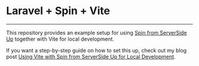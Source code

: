 # Laravel + Spin + Vite 

---

This repository provides an example setup for using [Spin from ServerSide Up](https://serversideup.net/open-source/spin/) together with Vite for local development.

If you want a step-by-step guide on how to set this up, check out my blog post [Using Vite with Spin from ServerSide Up for Local Development](https://lambdadigamma.com/articles/using-vite-with-spin-from-serverside-up-for-local-development).

